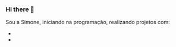 ### Hi there 👋

Sou a Simone, iniciando na programação, realizando projetos com:
- <img scr="https://img.shields.io/badge/HTML5-E34F26?style=for-the-badge&logo=html5&logoColor=white"/>
- <img scr="https://img.shields.io/badge/CSS3-1572B6?style=for-the-badge&logo=css3&logoColor=white"/>
